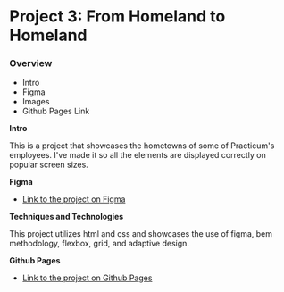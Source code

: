 # Project 3: From Homeland to Homeland
### Overview  
* Intro  
* Figma  
* Images
* Github Pages Link 
  
**Intro**    
  
This is a project that showcases the hometowns of some of Practicum's employees. I've made it so all the elements are displayed correctly on popular screen sizes.
  
**Figma**  
  
* [Link to the project on Figma](https://www.figma.com/file/1zCYcflj6BJx5VqOvXU9nb/Sprint-3-From-Homeland-to-Homeland-desktop-mobile?node-id=0%3A1)  
  
**Techniques and Technologies**  
  
This project utilizes html and css and showcases the use of figma, bem methodology, flexbox, grid, and adaptive design.

**Github Pages**  
  
* [Link to the project on Github Pages](https://ldennen.github.io/web_project_3/)